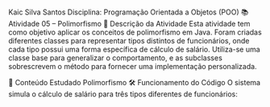 Kaic Silva Santos 
Disciplina: Programação Orientada a Objetos (POO)
📚 Atividade 05 – Polimorfismo
📄 Descrição da Atividade
Esta atividade tem como objetivo aplicar os conceitos de polimorfismo em Java. Foram criadas diferentes classes para representar tipos distintos de funcionários, onde cada tipo possui uma forma específica de cálculo de salário. Utiliza-se uma classe base para generalizar o comportamento, e as subclasses sobrescrevem o método para fornecer uma implementação personalizada.

📌 Conteúdo Estudado
Polimorfismo
🛠️ Funcionamento do Código
O sistema simula o cálculo de salário para três tipos diferentes de funcionários:
